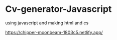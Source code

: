 # Cv-generator-Javascript
using javascript and making html and cs 

https://chipper-moonbeam-1803c5.netlify.app/
